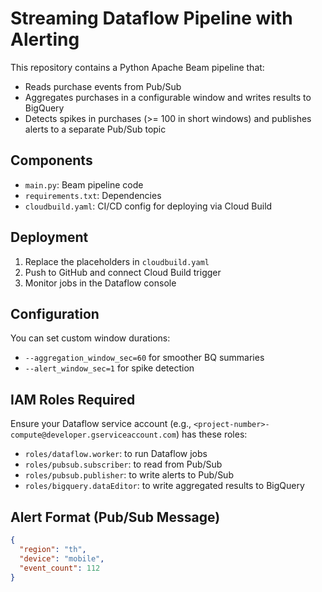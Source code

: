 # Streaming Dataflow Pipeline with Alerting

This repository contains a Python Apache Beam pipeline that:
- Reads purchase events from Pub/Sub
- Aggregates purchases in a configurable window and writes results to BigQuery
- Detects spikes in purchases (>= 100 in short windows) and publishes alerts to a separate Pub/Sub topic

## Components
- `main.py`: Beam pipeline code
- `requirements.txt`: Dependencies
- `cloudbuild.yaml`: CI/CD config for deploying via Cloud Build

## Deployment
1. Replace the placeholders in `cloudbuild.yaml`
2. Push to GitHub and connect Cloud Build trigger
3. Monitor jobs in the Dataflow console

## Configuration
You can set custom window durations:
- `--aggregation_window_sec=60` for smoother BQ summaries
- `--alert_window_sec=1` for spike detection

## IAM Roles Required
Ensure your Dataflow service account (e.g., `<project-number>-compute@developer.gserviceaccount.com`) has these roles:
- `roles/dataflow.worker`: to run Dataflow jobs
- `roles/pubsub.subscriber`: to read from Pub/Sub
- `roles/pubsub.publisher`: to write alerts to Pub/Sub
- `roles/bigquery.dataEditor`: to write aggregated results to BigQuery

## Alert Format (Pub/Sub Message)
```json
{
  "region": "th",
  "device": "mobile",
  "event_count": 112
}
